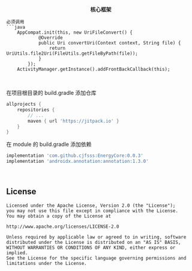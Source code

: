 
<p align="center"><strong>核心框架</strong></p>



```
必须调用
```java
    AppCompat.init(this, new UriFileConvert() {
            @Override
            public Uri convertUri(Context context, String file) {
                return UriUtils.file2Uri(FileUtils.getFileByPath(file));
            }
        });
    ActivityManager.getInstance().addFrontBackCallback(this);
```
<br>

在项目根目录的 build.gradle 添加仓库

```groovy
allprojects {
    repositories {
        // ...
        maven { url 'https://jitpack.io' }
    }
}
```

在 module 的 build.gradle 添加依赖

```groovy
implementation 'com.github.cjfsss:EnergyCore:0.0.3'
implementation 'androidx.annotation:annotation:1.3.0'
```

<br>


## License

```
Licensed under the Apache License, Version 2.0 (the "License");
you may not use this file except in compliance with the License.
You may obtain a copy of the License at

http://www.apache.org/licenses/LICENSE-2.0

Unless required by applicable law or agreed to in writing, software
distributed under the License is distributed on an "AS IS" BASIS,
WITHOUT WARRANTIES OR CONDITIONS OF ANY KIND, either express or implied.
See the License for the specific language governing permissions and
limitations under the License.
```
